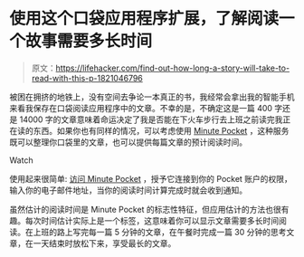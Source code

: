 # 使用这个口袋应用程序扩展，了解阅读一个故事需要多长时间

> 原文：<https://lifehacker.com/find-out-how-long-a-story-will-take-to-read-with-this-p-1821046796>

被困在拥挤的地铁上，没有空间去争论一本真正的书，我经常会拿出我的智能手机来看我保存在口袋阅读应用程序中的文章。不幸的是，不确定这是一篇 400 字还是 14000 字的文章意味着命运决定了我是否能在下火车步行去上班之前读完我正在读的东西。如果你也有同样的情况，可以考虑使用 [Minute Pocket](https://minute-pocket.com/) ，这种服务既可以整理你口袋里的文章，也可以提供每篇文章的预计阅读时间。

Watch

使用起来很简单: [访问 Minute Pocket](https://minute-pocket.com/) ，授予它连接到你的 Pocket 账户的权限，输入你的电子邮件地址，当你的阅读时间计算完成时就会收到通知。

虽然估计的阅读时间是 Minute Pocket 的标志性特征，但应用估计的方法也很有趣。每次时间估计实际上是一个标签，这意味着你可以显示文章需要多长时间阅读。在上班的路上写完每一篇 5 分钟的文章，在午餐时完成一篇 30 分钟的思考文章，在一天结束时放松下来，享受最长的文章。